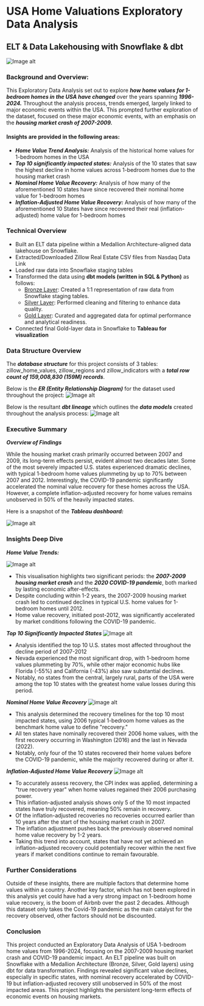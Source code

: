 # USA Home Valuations Exploratory Data Analysis
## ELT & Data Lakehousing with Snowflake & dbt
![Image alt](https://github.com/tebogo-m/zillow-usa-project/blob/main/images/diagrams/V5_Achictecture_Diagram.drawio.png)

### Background and Overview:
This Exploratory Data Analysis set out to explore ***how home values for 1-bedroom homes in the USA have changed*** over the years spanning ***1996-2024.*** Throughout the analysis process, trends emerged, largely linked to major economic events within the USA. This prompted further exploration of the dataset, focused on these major economic events, with an emphasis on the ***housing market crash of 2007-2009.***

#### Insights are provided in the following areas:
- ***Home Value Trend Analysis:*** Analysis of the historical home values for 1-bedroom homes in the USA
- ***Top 10 significantly impacted states:*** Analysis of the 10 states that saw the highest decline in home values across 1-bedroom homes due to the housing market crash
- ***Nominal Home Value Recovery:*** Analysis of how many of the aforementioned 10 states have since recovered their nominal home value for 1-bedroom homes
- ***Inflation-Adjusted Home Value Recovery:*** Analysis of how many of the aforementioned 10 States have since recovered their real (inflation-adjusted)  home value for 1-bedroom homes

### Technical Overview
- Built an ELT data pipeline within a Medallion Architecture-aligned data lakehouse on Snowflake.
- Extracted/Downloaded Zillow Real Estate CSV files from Nasdaq Data Link
- Loaded raw data into Snowflake staging tables
- Transformed the data using **dbt models (written in SQL & Python)** as follows:
  - [Bronze Layer](https://github.com/tebogo-m/zillow-usa-project/tree/main/zillow_pipeline/models/bronze): Created a 1:1 representation of raw data from Snowflake staging tables.
  - [Silver Layer](https://github.com/tebogo-m/zillow-usa-project/tree/main/zillow_pipeline/models/silver): Performed cleaning and filtering to enhance data quality.
  - [Gold Layer](https://github.com/tebogo-m/zillow-usa-project/tree/main/zillow_pipeline/models/gold): Curated and aggregated data for optimal performance and analytical readiness.
- Connected final Gold-layer data in Snowflake to **Tableau for visualization**


### Data Structure Overview
The ***database structure*** for this project consists of 3 tables:  zillow_home_values, zillow_regions and zillow_indicators with a ***total row count of 159,008,830 (159M) records***.

Below is the ***ER (Entity Relationship Diagram)*** for the dataset used throughout the project:
![Image alt](https://github.com/tebogo-m/zillow-usa-project/blob/main/images/diagrams/ER_diagram.png)


Below is the resultant ***dbt lineage*** which outlines the ***data models*** created throughout the analysis process:
![Image alt](https://github.com/tebogo-m/zillow-usa-project/blob/main/images/diagrams/dbt_lineage_final.png)

### Executive Summary

***Overview of Findings***

While the housing market crash primarily occurred between 2007 and 2009, its long-term effects persist, evident almost two decades later. Some of the most severely impacted U.S. states experienced dramatic declines, with typical 1-bedroom home values plummeting by up to 70% between 2007 and 2012. Interestingly, the COVID-19 pandemic significantly accelerated the nominal value recovery for these homes across the USA. However, a complete inflation-adjusted recovery for home values remains unobserved in 50% of the heavily impacted states.

Here is a snapshot of the ***Tableau dashboard:*** 

![Image alt](https://github.com/tebogo-m/zillow-usa-project/blob/main/images/dashboard_screenshots/final_dashboard_for_uploading_06_2025.png)

### Insights Deep Dive


***Home Value Trends:***

![Image alt](https://github.com/tebogo-m/zillow-usa-project/blob/main/images/dashboard_screenshots/usa_typical_home_values_for_1_bedroom_homes_1996_to_2025_final_image.png)

- This visualisation highlights two significant periods: the ***2007-2009 housing market crash*** and the ***2020 COVID-19 pandemic***, both marked by lasting economic after-effects.
- Despite concluding within 1-2 years, the 2007-2009 housing market crash led to continued declines in typical U.S. home values for 1-bedroom homes until 2012.
- Home value recovery, initiated post-2012, was significantly accelerated by market conditions following the COVID-19 pandemic.

***Top 10 Significantly Impacted States***
![Image alt](https://github.com/tebogo-m/zillow-usa-project/blob/main/images/dashboard_screenshots/top_10_declining_states_map_2007_to_2012.png)

- Analysis identified the top 10 U.S. states most affected throughout the decline period of 2007-2012
- Nevada experienced the most significant drop, with 1-bedroom home values plummeting by 70%, while other major economic hubs like Florida (-55%) and California (-43%) also saw substantial declines.
- Notably, no states from the central, largely rural, parts of the USA were among the top 10 states with the greatest home value losses during this period.

***Nominal Home Value Recovery***
![image alt](https://github.com/tebogo-m/zillow-usa-project/blob/main/images/dashboard_screenshots/total_years_to_recover_nominal_value.png)

- This analysis determined the recovery timelines for the top 10 most impacted states, using 2006 typical 1-bedroom home values as the benchmark home value to define "recovery."
- All ten states have nominally recovered their 2006 home values, with the first recovery occurring in Washington (2016) and the last in Nevada (2022).
- Notably, only four of the 10 states recovered their home values before the COVID-19 pandemic, while the majority recovered during or after it.

***Inflation-Adjusted Home Value Recovery***
![Image alt](https://github.com/tebogo-m/zillow-usa-project/blob/main/images/dashboard_screenshots/total_years_to%20recover_cpi_adjusted_06_2025_new.png)

- To accurately assess recovery, the CPI index was applied, determining a "true recovery year" when home values regained their 2006 purchasing power.
- This inflation-adjusted analysis shows only 5 of the 10 most impacted states have truly recovered, meaning 50% remain in recovery.
- Of the inflation-adjusted recoveries no recoveries occurred earlier than 10 years after the start of the housing market crash in 2007.
- The inflation adjustment pushes back the previously observed nominal home value recovery by 1-2 years. 
- Taking this trend into account, states that have not yet achieved an inflation-adjusted recovery could potentially recover within the next five years if market conditions continue to remain favourable.

### Further Considerations

Outside of these insights, there are multiple factors that determine home values within a country. Another key factor, which has not been explored in this analysis yet could have had a very strong impact on 1-bedroom home value recovery, is the boom of Airbnb over the past 2 decades. Although this dataset only takes the Covid-19 pandemic as the main catalyst for the recovery observed, other factors should not be discounted. 


### Conclusion
This project conducted an Exploratory Data Analysis of USA 1-bedroom home values from 1996-2024, focusing on the 2007-2009 housing market crash and COVID-19 pandemic impact. An ELT pipeline was built on Snowflake with a Medallion Architecture (Bronze, Silver, Gold layers) using dbt for data transformation. Findings revealed significant value declines, especially in specific states, with nominal recovery accelerated by COVID-19 but inflation-adjusted recovery still unobserved in 50% of the most impacted areas. This project highlights the persistent long-term effects of economic events on housing markets.






